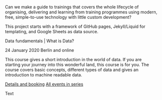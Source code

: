 Can we make a guide to trainings that covers the whole lifecycle of organising, delivering and learning from training programmes using modern, free, simple-to-use technology with little custom development?

This project starts with a framework of GitHub pages, Jekyll/Liquid for templating, and Google Sheets as data source.

<div class="event-panel">
<p class="event-panel-title"><span class="event-panel-seriestitle">Data fundamentals</span> | 
<span class="event-panel-eventtitle">What is Data?</span></p>
<p>
<span class="event-panel-date">24 January 2020</span>
<span class="event-panel-location">Berlin and online</span>
<p class="event-panel-description">This course gives a short introduction in the world of data. If you are starting your journey into this wonderful land, this course is for you. The course covers basic concepts, different types of data and gives an introduction to machine readable data.</p>
<a href="#" class="event-panel-details-button">Details and booking</a> 
<a href="#" class="event-panel-all-events">All events in series</a></p></div>
<div class="event-panel">
Text
</div>